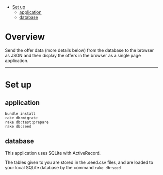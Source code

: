 <!-- TOC depthFrom:1 depthTo:6 withLinks:1 updateOnSave:1 orderedList:0 -->

- [Set up](#set-up)
	- [application](#application)
	- [database](#database)

<!-- /TOC -->

 # Overview

Send the offer data (more details below) from the database to the browser as JSON and then display the offers in the browser as a single page application.

--------------------------------------------------------------------------------

# Set up

## application

```
bundle install
rake db:migrate
rake db:test:prepare
rake db:seed
```

## database

This application uses SQLite with ActiveRecord.

The tables given to you are stored in the .seed.csv files, and are loaded to your local SQLite database by the command `rake db:seed`
